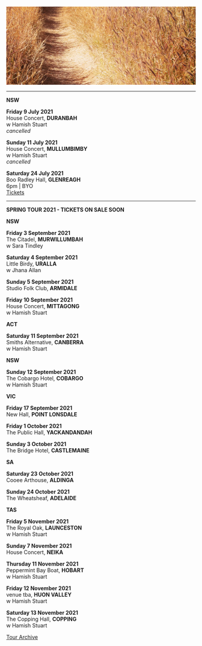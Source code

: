 ![](data/image/news/tourbanner2.jpg)

* * * * *

**NSW**

**Friday 9 July 2021**\
House Concert, **DURANBAH**\
w Hamish Stuart\
*cancelled*

**Sunday 11 July 2021**\
House Concert, **MULLUMBIMBY**\
w Hamish Stuart\
*cancelled* 

**Saturday 24 July 2021**\
Boo Radley Hall, **GLENREAGH**\
6pm | BYO\
[Tickets](http://www.trybooking.com/BSHLT)

* * * * *
**SPRING TOUR 2021 - TICKETS ON SALE SOON**

**NSW**

**Friday 3 September 2021**\
The Citadel, **MURWILLUMBAH**\
w Sara Tindley

**Saturday 4 September 2021**\
Little Birdy, **URALLA**\
w Jhana Allan 

**Sunday 5 September 2021**\
Studio Folk Club, **ARMIDALE**

**Friday 10 September 2021**\
House Concert, **MITTAGONG**\
w Hamish Stuart

**ACT**

**Saturday 11 September 2021**\
Smiths Alternative, **CANBERRA**\
w Hamish Stuart

**NSW**

**Sunday 12 September 2021**\
The Cobargo Hotel, **COBARGO**\
w Hamish Stuart

**VIC**

**Friday 17 September 2021**\
New Hall, **POINT LONSDALE**

**Friday 1 October 2021**\
The Public Hall, **YACKANDANDAH**

**Sunday 3 October 2021**\
The Bridge Hotel, **CASTLEMAINE**

**SA**

**Saturday 23 October 2021**\
Cooee Arthouse, **ALDINGA**

**Sunday 24 October 2021**\
The Wheatsheaf, **ADELAIDE**

**TAS**

**Friday 5 November 2021**\
The Royal Oak, **LAUNCESTON**\
w Hamish Stuart

**Sunday 7 November 2021**\
House Concert, **NEIKA**

**Thursday 11 November 2021**\
Peppermint Bay Boat, **HOBART**\
w Hamish Stuart

**Friday 12 November 2021**\
venue tba, **HUON VALLEY**\
w Hamish Stuart

**Saturday 13 November 2021**\
The Copping Hall, **COPPING**\
w Hamish Stuart

[Tour Archive](tour/archive)
